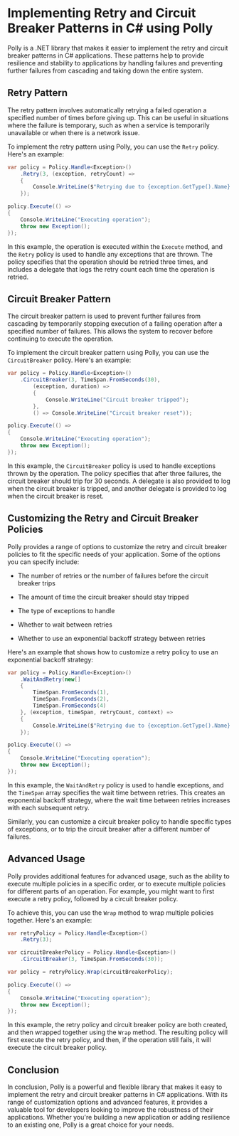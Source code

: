 # Implementing Retry and Circuit Breaker Patterns in C# using Polly

Polly is a .NET library that makes it easier to implement the retry and circuit breaker patterns in C# applications. These patterns help to provide resilience and stability to applications by handling failures and preventing further failures from cascading and taking down the entire system.

## **Retry Pattern**

The retry pattern involves automatically retrying a failed operation a specified number of times before giving up. This can be useful in situations where the failure is temporary, such as when a service is temporarily unavailable or when there is a network issue.

To implement the retry pattern using Polly, you can use the `Retry` policy. Here's an example:

```csharp
var policy = Policy.Handle<Exception>()
    .Retry(3, (exception, retryCount) =>
    {
        Console.WriteLine($"Retrying due to {exception.GetType().Name}... Attempt {retryCount}");
    });

policy.Execute(() =>
{
    Console.WriteLine("Executing operation");
    throw new Exception();
});
```

In this example, the operation is executed within the `Execute` method, and the `Retry` policy is used to handle any exceptions that are thrown. The policy specifies that the operation should be retried three times, and includes a delegate that logs the retry count each time the operation is retried.

## **Circuit Breaker Pattern**

The circuit breaker pattern is used to prevent further failures from cascading by temporarily stopping execution of a failing operation after a specified number of failures. This allows the system to recover before continuing to execute the operation.

To implement the circuit breaker pattern using Polly, you can use the `CircuitBreaker` policy. Here's an example:

```csharp
var policy = Policy.Handle<Exception>()
    .CircuitBreaker(3, TimeSpan.FromSeconds(30),
        (exception, duration) =>
        {
            Console.WriteLine("Circuit breaker tripped");
        },
        () => Console.WriteLine("Circuit breaker reset"));

policy.Execute(() =>
{
    Console.WriteLine("Executing operation");
    throw new Exception();
});
```

In this example, the `CircuitBreaker` policy is used to handle exceptions thrown by the operation. The policy specifies that after three failures, the circuit breaker should trip for 30 seconds. A delegate is also provided to log when the circuit breaker is tripped, and another delegate is provided to log when the circuit breaker is reset.

## **Customizing the Retry and Circuit Breaker Policies**

Polly provides a range of options to customize the retry and circuit breaker policies to fit the specific needs of your application. Some of the options you can specify include:

* The number of retries or the number of failures before the circuit breaker trips
    
* The amount of time the circuit breaker should stay tripped
    
* The type of exceptions to handle
    
* Whether to wait between retries
    
* Whether to use an exponential backoff strategy between retries
    

Here's an example that shows how to customize a retry policy to use an exponential backoff strategy:

```csharp
var policy = Policy.Handle<Exception>()
    .WaitAndRetry(new[]
    {
        TimeSpan.FromSeconds(1),
        TimeSpan.FromSeconds(2),
        TimeSpan.FromSeconds(4)
    }, (exception, timeSpan, retryCount, context) =>
    {
        Console.WriteLine($"Retrying due to {exception.GetType().Name}... Attempt {retryCount}");
    });

policy.Execute(() =>
{
    Console.WriteLine("Executing operation");
    throw new Exception();
});
```

In this example, the `WaitAndRetry` policy is used to handle exceptions, and the `TimeSpan` array specifies the wait time between retries. This creates an exponential backoff strategy, where the wait time between retries increases with each subsequent retry.

Similarly, you can customize a circuit breaker policy to handle specific types of exceptions, or to trip the circuit breaker after a different number of failures.

## **Advanced Usage**

Polly provides additional features for advanced usage, such as the ability to execute multiple policies in a specific order, or to execute multiple policies for different parts of an operation. For example, you might want to first execute a retry policy, followed by a circuit breaker policy.

To achieve this, you can use the `Wrap` method to wrap multiple policies together. Here's an example:

```csharp
var retryPolicy = Policy.Handle<Exception>()
    .Retry(3);

var circuitBreakerPolicy = Policy.Handle<Exception>()
    .CircuitBreaker(3, TimeSpan.FromSeconds(30));

var policy = retryPolicy.Wrap(circuitBreakerPolicy);

policy.Execute(() =>
{
    Console.WriteLine("Executing operation");
    throw new Exception();
});
```

In this example, the retry policy and circuit breaker policy are both created, and then wrapped together using the `Wrap` method. The resulting policy will first execute the retry policy, and then, if the operation still fails, it will execute the circuit breaker policy.

## **Conclusion**

In conclusion, Polly is a powerful and flexible library that makes it easy to implement the retry and circuit breaker patterns in C# applications. With its range of customization options and advanced features, it provides a valuable tool for developers looking to improve the robustness of their applications. Whether you're building a new application or adding resilience to an existing one, Polly is a great choice for your needs.